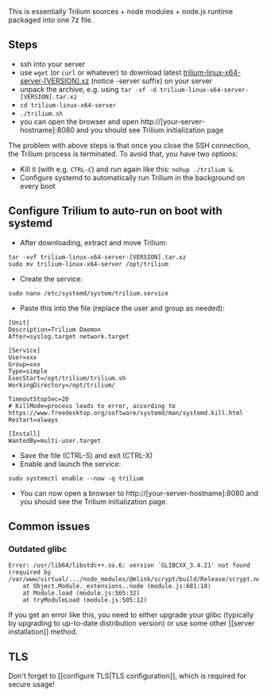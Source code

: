 This is essentially Trilium sources + node modules + node.js runtime packaged into one 7z file.

## Steps

* ssh into your server
* use `wget` (or `curl` or whatever) to download latest [
trilium-linux-x64-server-[VERSION].xz](https://github.com/TriliumNext/Notes/releases/latest) (notice -server suffix) on your server
* unpack the archive, e.g. using `tar -xf -d trilium-linux-x64-server-[VERSION].tar.xz`
* `cd trilium-linux-x64-server`
* `./trilium.sh`
* you can open the browser and open http://[your-server-hostname]:8080 and you should see Trilium initialization page

The problem with above steps is that once you close the SSH connection, the Trilium process is terminated. To avoid that, you have two options:
* Kill it (with e.g. `CTRL-C`) and run again like this: `nohup ./trilium &`.  
* Configure systemd to automatically run Trilium in the background on every boot

## Configure Trilium to auto-run on boot with systemd
* After downloading, extract and move Trilium:

```
tar -xvf trilium-linux-x64-server-[VERSION].tar.xz
sudo mv trilium-linux-x64-server /opt/trilium
```
* Create the service:
```
sudo nano /etc/systemd/system/trilium.service
```
* Paste this into the file (replace the user and group as needed):
```
[Unit]
Description=Trilium Daemon
After=syslog.target network.target

[Service]
User=xxx
Group=xxx
Type=simple
ExecStart=/opt/trilium/trilium.sh
WorkingDirectory=/opt/trilium/

TimeoutStopSec=20
# KillMode=process leads to error, according to https://www.freedesktop.org/software/systemd/man/systemd.kill.html
Restart=always

[Install]
WantedBy=multi-user.target
```
* Save the file (CTRL-S) and exit (CTRL-X)
* Enable and launch the service:
```
sudo systemctl enable --now -q trilium
```
* You can now open a browser to http://[your-server-hostname]:8080 and you should see the Trilium initialization page.

## Common issues

### Outdated glibc

```
Error: /usr/lib64/libstdc++.so.6: version `GLIBCXX_3.4.21' not found (required by /var/www/virtual/.../node_modules/@mlink/scrypt/build/Release/scrypt.node)
    at Object.Module._extensions..node (module.js:681:18)
    at Module.load (module.js:565:32)
    at tryModuleLoad (module.js:505:12)
```

If you get an error like this, you need to either upgrade your glibc (typically by upgrading to up-to-date distribution version) or use some other [[server installation]] method.

## TLS

Don't forget to [[configure TLS|TLS configuration]], which is required for secure usage!
